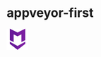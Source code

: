 # appveyor-first

![build status](https://github.com/adam-p/markdown-here/raw/master/src/common/images/icon48.png "build status")
